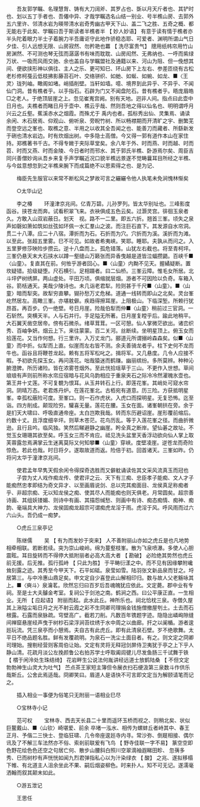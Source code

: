 <!-- { "loadSidebar": true } -->
　　吾友郭学瞩、名理慧胷、铸有大刀阔斧、其罗占也、斲以月天斤者也、其铲时也、划以五丁手者也、吾僊中异、才哉学瞩选名山结一别业、号半樵山房、去郭外五六里许、邻清水岩为暎带清水岩奇秀幽古甲天下山、盖二飞之胜、五奇之概、都无能右于此矣、学瞩曰吾于斯读者半樵者半 【 妙人妙语】 有意于读有情于樵者亦半头陀着眼力半士子着腕力半吾庸讵守此地作骄稳态耶、可爱者、渊明所谓山气日夕佳、引人远想无限、山房寂然、勿矜艳也羃 【 洗尽富贵气】 牕用纸帏帘用竹山房渊然、不可测也琴无弦而潺潺书有味而耽耽、山房闳然、无弗纳也、一呼而紫绿万状、一吸而风雨交驰、余也盖自与学瞩盟社及通籍以来、河山为阻、但一俛想其间、便欲挟形神以俱往、主人之乐、更可知巳、环山房下上左右、参差匝绕有古松老杉修柯戞云低枝拂影藤苔石叶、交络骈织、如虵、如蜒、如蜿、如龙、■〈王灵〉珑列岫。瞰阁如堵。峭插削壁。当轩如墙。噫、境界到此异乎、不异乎、不闻仙门洞。昔有樵者乎。以手指石。石辟为门又不闻盘陀石。昔有樵者乎。晤庞眉皓□之老人。于绝顶层崖之上。忽见崔嵬宫阙。别有天地。迥非人间。指点曰此壶中日月也。夫樵者而睹日月于壶中、樵云乎哉、然则吾地之得以仙名也、明明谓呼月兴云之丘壑。蕉溪赤水之烟霞。而殊尤于  禹内也者。孤标秀出仙、灵集焉、诵读余闲、木石居焉、仰观山、俯听泉、旁睨竹树、所以畅襟期而开清旷之宇、删繁芜而登空远之峯也、取樵之意、半用之以收其全吾闻之也、能善刀而藏者、所繇新发于硎也清水岩边。时有炊烟出树。中多隐士高僧。今又得一郭有道作本山在家住持。郑樵著书千古。不得专媺于夹际草堂矣。余八年于外、时而燕、时而越、时而苕、时而又燕、时而金陵、今日者时而邗水、其于郭氏半樵、卧游焉尔矣、周臣吉同兴善僧妙询从吾乡来复手声学瞩近况口貌半樵远景遂不觉畴曩耳目所经之半樵、与今兹意想忽到之半樵来腕下而成篇绝不以思索得之也、是为记、 

　　梅臣先生服官以来常不断松风之梦故可言之纚纚令他人执笔未免涧愧林惭矣 

　　○太华山记 

　　李之椿 
　　环潼津京兆间。亿青万碧。儿孙罗列。皆太华别址也。三峰影度函谷。挟苍龙而奔。试看积翠飞来。衣袂俱成五色云矣。过灏灵宫。徘徊玉泉者久。方敢入山双岩蔽日。划天　视。路不一二里。即五六折。翘首三峯。顷失之泉声如磬如箫如筑如丝弦如环佩一水汇羣山之波。而注巨石直下。其发源自水帘洞。贯二十八潭。应二十八宿。潭折而为石。石折而为穴。穴折而为溪。溪折而为滩。以至此。张超五里雾。巳不可见。如故者希夷峡。笑耶。睡耶。夫孰从而问之。入五里萝修莎映险步攒云。逆十八盘而上。孤危错落。山犹左右截也。将至青柯坪。三峯仍悬天末大石挟水以蹲一壑缝山万籁张而异香曳越是道皆泣蝠攒鼯。百峡千■〈山童〉。复直其在前。何恠乎游者回心。■〈山童〉内黝不见天。握繘疑断。置坎疑错。拾级疑堕。尺石横引。足相蹑者。曰二仙桥。三峯云障。惟毛女所居。北斗坪俨树绣屏。两山虚处。平田万顷。俱缩就层烟。游者不可因险以负奇。车箱入谷。箭栝通天。美哉少陵诗也。未几诣老君犁。险则甚于千尺■〈山童〉。■〈山童〉暗而犁突。故犁穷直攀。猢孙愁万丈危梯。道通一线转而即山之北矣。灵台峯屹然居左。高瞰三峯。亦堪躭僻。疾趋得擦耳崖。上阻极山。下临深堑。所赖行犹昂首。再百步。仍一绝壁。号日月崖。险哉伯犁而仲■〈山童〉稍前过三官洞。一石斩然。突横天半。人与石并行。手足隘无所著。日月崖复瞠乎后。踰此地稍平。大石翼天凿空居帝。傍有石微杀。绪草茸茸。一区可憩。仙人掌微茫欲出。诸峦织秀、百岫争妍。烟云上下。来往蒙蒙。百二关河。丝断续。坐明星顶上。俯玉女而拾莲花。又当作何想。行三里许。入万丈龙门。郦道元所谓搦岭森森矣。似■〈山童〉而中折。似犁而上直。似崖而左右皆不测。余夫善骑龙者乎。柱下史何不龙而牛也。函谷且将鞭苍龙起。赖有五将军松叱之。揖将军。又几悬度。几令人应接不暇。予初欲先探玉女。再问莲花。咄哉猿迷而鹤赚。幽丽缤纷。多所莫辨。种种沁腑澄脾。所历诸险。皆在浓雾苍烟外。至此恍拾瑶草于三山。不更作入世想。草间琅琅有声则前所称水帘应宿暗与花风乌韵相应于重泉夹石之际冷冷然濯魄氷壶也。第王井十丈莲。不可复覩为恨耳。从玉井转石上行。即莲花峯。其峭处可窥水帘洞。阴晴万态。老君炼丹炉。在莲花峯北。古栢宛有道意。历三险。方获抵明星峯。幸孤松蔽险可度。至峯口。则一石作虎状。入虎口而探明星。无复恐怖。迄至诣。四方削成。颠现险穷。驩喜无量。莲花在腰。玉女在面。诸峯朝拱在旁。余于是扪天大啸曰、呼吸直通帝座。太白岂欺我哉。转而东历避诏崖。崖形覆前缩后。约数十丈。且浮度细辛坪。则草木苍茫。花鸟历乱。等于入莲花峯之径。而曲折微逊。且行且吟。临风独。笑然后睇避静之幽崖。盻全真之断岸。望仙碁之故址。不觉玉女珊珊其欲至矣。呼玉女三而不肯应。祗见洗头盆里天香浮动欲向仙人掌上取芙蓉露忽焉满掌云生迷离莫际又何知攀■〈山童〉穿峡。度壁凌崖。逆苍龙而奇险惊危。若此也哉。时日将夕。遂取故道而返。险倍于初。回首诸天。三峯如昨。仍将问太华于潼津京兆间。 

　　使君孟年早隽天假余闲令得探奇选胜而又僻躭诵读佐其文采风流真玉而冠也 
　　子尝为丈人戏作痴龙传、使君评之云、天下有三痴、忠臣孝子能痴、文人才子能痴然忠孝即结为奇文异才、以至画眉说剑、总以完其痴面目、龙侯真足称痴者乎、非超宗痴、无以知龙侯之痴、使其尽人而能痴也则天俱老。月常圆矣。超宗善诗画、其组妖镂媚、则诗中有画、其描怨缄愁、则画中有诗、痴态痴情、痴神、痴韵、毫端具大神力、龙侯固痴龙超宗可谓痴虎龙淫于雨。虎淫于风。呼风雨而过六六山头。吾仍成一痴梦。 

　　○虎丘三泉亭记 

　　陈继儒 
　　吴 【 有为而发妙于突来】 人不善附丽山亦如之虎丘是也凡地势相牵相联。若断若续。突为崇山峻岭。绵为蔓壑枝峯。散为飞泉喷瀑。多使人心胆震眩。耳目旋转而不得停大抵附丽者必高大高大者 【 勘破】 必险绝其势然也虎丘前无援。后无推。孤行孤峙 【 只此为胜】 于平畴衍漾之中。而不见有因缘攀附巉耸刻露之迹。其秀至今甲天下。石平如砥。泉莹如雪。陆羽张文新品泉而甘之。埒居第三。与中冷惠山鼎足矣。申文定自少喜登此山解相印归。数与故人父老觞咏其上。■〈奭斗〉泉瀹茗。欣然忘归曰百岁后吾魂魄犹应依此。文定薨。郡中业有专祠。至是士大夫醵金考室。复祠公于剑池之南。鹤涧之西。曰公平康正直。一生相业。无所 【 应起语】 附丽而起。此水此丘。神所乐也。祠北恰枕三泉。寺僧久屋其上湫隘尘垢日月之光不射云霞之彩不生冏卿司理捐金钱施僧撤屋刳土。土去而石根露。石露而泉脉疏。穹壁高广。截若刀削。凡数百年镌题字迹。隐隐出嶙峋隙缝间禅窟悬崖经声曳于树杪石梁浮涧苔纹绣于水中周之以曲廊。扞之以阑楯。游者逡廵玩流。凭三泉亭而小憩焉。夫自古有此虎丘。即有此清泉石壁。岁不绝歌舞。太平日不绝品题名胜。鲜有发覆疏明。为泉石一洗尘土面目者。有之。则文定之冏卿司理始。搜剔经营则客周伯让始。文定有灵将无释冠剑屏侍卫夷犹于亭之上下乎人静山清。花疏月淡公左挽颜鲁公右拍苏学士呼取阖闾徤儿尽发鱼肠三千试舞于铁 【 樌于闲泠处生珠结绮】 花岩畔生公说法何胤讲经远道士放鹤陆桑 【 不但文定勃勃神生山灵大为吐气】 苎点茶王家短主簿但令展衣扫石绠汲第三泉数斗作供乐哉斯丘。公舍此焉适哉。冏卿笑曰。眉道人是语快不可言即文定当为解颐请笔而记之。 

　　插入相业一事便为俗笔只无附丽一语相业巳尽 

　　○宝林寺小记 

　　范可权 
　　宝林寺、西去天长县二十里而遥环玉桥而视之、则稍北矣、状似巨鳌戴山、■〈山钦〉崎堪爱、前余  卒堵一泓水、相传为螺蚌丘者峙其中、春王正月、予偕二三快士、登临狂啸、几令帝座逡廵寺内寻。常沙弥、倒屣相接、偶尔讯及了不解三车法然亦不俗、索剎前联爰有飞鸟 【 野寺佳联一字不易】 篆空空即色野花绘色色还空之句居亡何、散步山腰斜白照川空翠滴袖遐睇田畛、  忽蒨多秀、巳而树杪有声恍恍如闻九烈君弹指私心以为汁染绿衣 【 酸】 之兆、遂拟移榻下帷、有北道主人沮余坐此不果、嗣后烟姿柳色。时来扑人。知不可无记。遂濡毫洒翰而叙其颠末如此。 

　　○游五泄记 

　　王思任 
